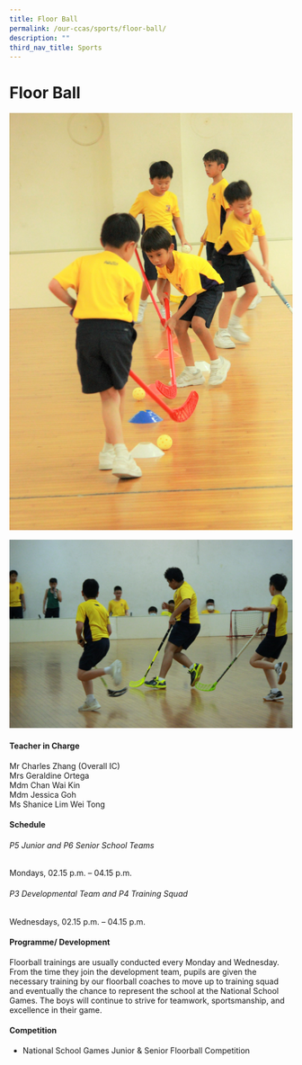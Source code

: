```yaml
---
title: Floor Ball
permalink: /our-ccas/sports/floor-ball/
description: ""
third_nav_title: Sports
---
```

# **Floor Ball**

![](/images/floorball1.jpg)

![](/images/floorball3.jpg)

#### **Teacher in Charge**


Mr Charles Zhang (Overall IC) <br> Mrs Geraldine Ortega <br> Mdm Chan Wai Kin <br> Mdm Jessica Goh <br> Ms Shanice Lim Wei Tong

#### **Schedule**

###### P5 Junior and P6 Senior School Teams
Mondays, 02.15 p.m. – 04.15 p.m.

###### P3 Developmental Team and P4 Training Squad
Wednesdays, 02.15 p.m. – 04.15 p.m.

#### **Programme/ Development**

Floorball trainings are usually conducted every Monday and Wednesday. From the time they join the development team, pupils are given the necessary training by our floorball coaches to move up to training squad and eventually the chance to represent the school at the National School Games. The boys will continue to strive for teamwork, sportsmanship, and excellence in their game.

#### **Competition**

* National School Games Junior &amp; Senior Floorball Competition